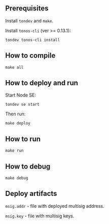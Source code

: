 ## Prerequisites

Install `tondev` and `make`.

Install `tonos-cli` (ver >= 0.13.1):

    tondev tonos-cli install

## How to compile

    make all

## How to deploy and run

Start Node SE:

    tondev se start

Then run:

    make deploy

## How to run

    make run

## How to debug

    make debug

## Deploy artifacts

`msig.addr` - file with deployed multisig address.

`msig.key` - file with multisig keys.

